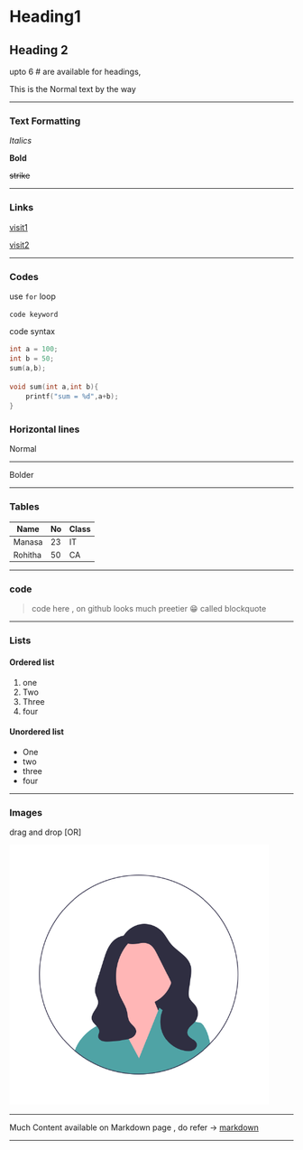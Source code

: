 # Heading1

## Heading 2

upto 6 # are available for headings,

This is the Normal text by the way

---

### Text Formatting
_Italics_

**Bold**

~~strike~~

---

### Links

[visit1](https://adarshbalikamanasa.netlify.app/)

[visit2](https://adarshbalikamanasa.netlify.app/ "manasa's portfolio")

---

### Codes

use `for` loop

`code keyword`

code syntax

```c
int a = 100;
int b = 50;
sum(a,b);

void sum(int a,int b){
    printf("sum = %d",a+b);
}

```
### Horizontal lines

Normal

---

Bolder

*** 

### Tables

| Name | No | Class |
| ---  | ---| --- |
| Manasa | 23 | IT |
| Rohitha | 50 | CA |
---

### code

>code here , on github looks much preetier 😁 called blockquote

---

### Lists
 #### Ordered list
1. one
2. Two
3. Three
4. four
#### Unordered list
- One
- two
- three
- four

---
### Images
drag and drop [OR]

![ADM women](ADM.png "ADM")

---

Much Content available on Markdown page , do refer ->
[markdown](https://www.markdownguide.org/cheat-sheet/ "markdown cheatsheet")

---
